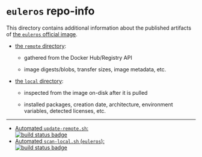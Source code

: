 # `euleros` repo-info

This directory contains additional information about the published artifacts of [the `euleros` official image](https://hub.docker.com/_/euleros/).

-	[the `remote` directory](remote/):

	-	gathered from the Docker Hub/Registry API

	-	image digests/blobs, transfer sizes, image metadata, etc.

-	[the `local` directory](local/):

	-	inspected from the image on-disk after it is pulled

	-	installed packages, creation date, architecture, environment variables, detected licenses, etc.

---

-	[Automated `update-remote.sh`:  
	![build status badge](https://doi-janky.infosiftr.net/job/repo-info/job/remote/badge/icon)](https://doi-janky.infosiftr.net/job/repo-info/job/remote/)
-	[Automated `scan-local.sh` (`euleros`):  
	![build status badge](https://doi-janky.infosiftr.net/job/repo-info/job/local/job/euleros/badge/icon)](https://doi-janky.infosiftr.net/job/repo-info/job/local/job/euleros)
